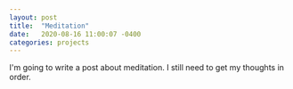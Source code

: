 ```yaml
---
layout: post
title:  "Meditation"
date:   2020-08-16 11:00:07 -0400
categories: projects
---
```

I'm going to write a post about meditation. I still need to get my thoughts in order.